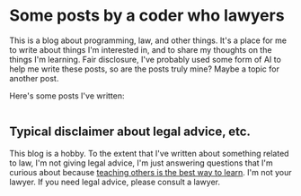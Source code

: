 # Some posts by a coder who lawyers

This is a blog about programming, law, and other things. It's a place for me to write about things I'm interested in, and to share my thoughts on the things I'm learning. Fair disclosure, I've probably used some form of AI to help me write these posts, so are the posts truly mine? Maybe a topic for another post.

Here's some posts I've written:

```{tableofcontents}
```

## Typical disclaimer about legal advice, etc.

This blog is a hobby. To the extent that I've written about something related to law, I'm not giving legal advice, I'm just answering questions that I'm curious about because [teaching others is the best way to learn](https://fs.blog/feynman-technique/). I'm not your lawyer. If you need legal advice, please consult a lawyer.

